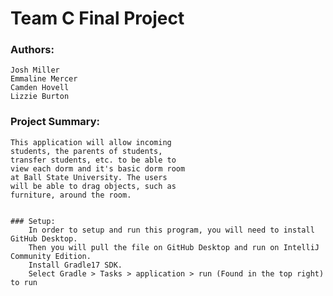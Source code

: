 # Team C Final Project
### Authors:
    Josh Miller
    Emmaline Mercer
    Camden Hovell
    Lizzie Burton

### Project Summary:
    This application will allow incoming
    students, the parents of students,
    transfer students, etc. to be able to 
    view each dorm and it's basic dorm room
    at Ball State University. The users
    will be able to drag objects, such as 
    furniture, around the room.


    ### Setup:
        In order to setup and run this program, you will need to install GitHub Desktop.
        Then you will pull the file on GitHub Desktop and run on IntelliJ Community Edition.
        Install Gradle17 SDK.
        Select Gradle > Tasks > application > run (Found in the top right) to run
